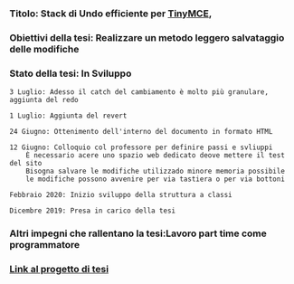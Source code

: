 ### Titolo: Stack di Undo efficiente per [TinyMCE](https://www.tiny.cloud/),

### Obiettivi della tesi: Realizzare un metodo leggero salvataggio delle modifiche

### Stato della tesi: In Sviluppo

	3 Luglio: Adesso il catch del cambiamento è molto più granulare, aggiunta del redo
	
	1 Luglio: Aggiunta del revert
	
	24 Giugno: Ottenimento dell'interno del documento in formato HTML
    
	12 Giugno: Colloquio col professore per definire passi e svliuppi
		È necessario acere uno spazio web dedicato deove mettere il test del sito
		Bisogna salvare le modifiche utilizzado minore memoria possibile
		le modifiche possono avvenire per via tastiera o per via bottoni

	Febbraio 2020: Inizio sviluppo della struttura a classi

	Dicembre 2019: Presa in carico della tesi

### Altri impegni che rallentano la tesi:Lavoro part time come programmatore

### [Link al progetto di tesi](http://site181980.tw.cs.unibo.it)

